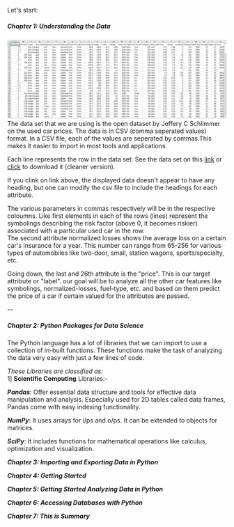 Let's start:  
<h5>Chapter 1: Understanding the Data</h5>

![CSV File in excel](automobilecsv.png)
The data set that we are using is the open dataset by Jeffery C Schlimmer on the used car prices. The data is in CSV (comma seperated values) format.
In a CSV file, each of the values are seperated by commas.This makes it easier to import in most tools and applications.

Each line represents the row in the data set.
See the data set on this [link](https://archive.ics.uci.edu/ml/machine-learning-databases/autos/imports-85.data) or [click](Automobile_data.csv) to download it (cleaner version).

If you clink on link above, the displayed data doesn't appear to have any heading, but one can modify the csv file to include the headings for each attribute.  

The various parameters in commas respectively will be in the respective coloumns. Like first elements in each of the rows (lines) represent the symbolings describing the risk factor (above 0, it becomes riskier) associated with a particular used car in the row.  
The second attribute normalized losses shows the average loss on a certain car's insurance for a year. This number can range from 65-256 for various types of automobiles like two-door, small, station wagons, sports/specialty, etc.  

Going down, the last and 26th attribute is the "price". This is our target attribute or "label". our goal will be to analyze all the other car features like symbolings, normalized-losses, fuel-type, etc. and based on them predict the price of a car if certain valued for the attributes are passed.

--
<h5>Chapter 2: Python Packages for Data Science</h5>

The Python language has a lot of libraries that we can import to use a collection of in-built functions. These functions make the task of analyzing the data very easy with just a few lines of code.  

_These Libraries are classified as:_  
1] **Scientific Computing** Libraries:-

***Pandas***: Offer essential data structure and tools for effective data manipulation and analysis. Especially used for 2D tables called data frames, Pandas come with easy indexing functionality.  

***NumPy***: It uses arrays for i/ps and o/ps. It can be extended to objects for matrices.  

**_SciPy_**: It includes functions for mathematical operations like calculus, optimization and visualization.  

**_Chapter 3: Importing and Exporting Data in Python_**

**_Chapter 4: Getting Started_**

**_Chapter 5: Getting Started Analyzing Data in Python_**

**_Chapter 6: Accessing Databases with Python_**

**_Chapter 7: This is Summary_**